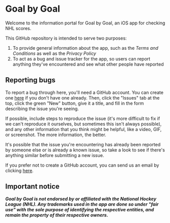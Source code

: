# Goal by Goal

Welcome to the information portal for Goal by Goal, an iOS app for checking NHL scores.

This GitHub repository is intended to serve two purposes:

1. To provide general information about the app, such as the *Terms and Conditions* as well as the *Privacy Policy*
2. To act as a bug and issue tracker for the app, so users can report anything they've encountered and see what other people have reported

## Reporting bugs

To report a bug through here, you'll need a GitHub account. You can create one [here](https://github.com/) if you don't have one already. Then, click the "Issues" tab at the top, click the green "New" button, give it a title, and fill in the form describing the issue you're seeing. 

If possible, include steps to reproduce the issue (it's more difficult to fix if we can't reproduce it ourselves, but sometimes this isn't always possible), and any other information that you think might be helpful, like a video, GIF, or screenshot. The more information, the better.

It's possible that the issue you're encountering has already been reported by someone else or is already a known issue, so take a look to see if there's anything similar before submitting a new issue. 

If you prefer not to create a GitHub account, you can send us an email by clicking [here](mailto:goalbygoal.app@gmail.com).

## Important notice

_**Goal by Goal is not endorsed by or affiliated with the National Hockey League (NHL). Any trademarks used in the app are done so under "fair use" with the sole purpose of identifying the respective entities, and remain the property of their respective owners.**_
